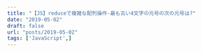 ```yaml
---
title: "【JS】reduceで複雑な配列操作-最も古い4文字の元号の次の元号は?"
date: "2019-05-02"
draft: false
url: "posts/2019-05-02"
tags: ['JavaScript',]
---
```


